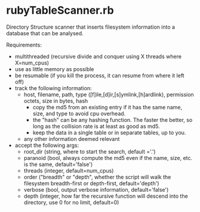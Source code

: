 rubyTableScanner.rb
===================

Directory Structure scanner that inserts filesystem information into a database that can be analysed.

Requirements: 
 - multithreaded (recursive divide and conquer using X threads where X=num_cpus)
 - use as little memory as possible
 - be resumable (if you kill the process, it can resume from where it left off)
 - track the following information:
    - host, filename, path, type ([f]ile,[d]ir,[s]ymlink,[h]ardlink), permission octets, size in bytes, hash
      - copy the md5 from an existing entry if it has the same name, size, and type to avoid cpu overhead.
      - the "hash" can be any hashing function.  The faster the better, so long as the collision rate is at least as good as md5. 
      - keep the data in a single table or in separate tables, up to you. 
    - any other information deemed relevant
  - accept the following args:
    - root_dir (string, where to start the search, default ='.')
    - paranoid (bool, always compute the md5 even if the name, size, etc. is the same, default='false')
    - threads (integer, default=num_cpus)
    - order  ("breadth" or "depth", whether the script will walk the filesystem breadth-first or depth-first, default='depth')
    - verbose (bool, output verbose information, default='false')
    - depth (integer, how far the recursive function will descend into the directory, use 0 for no limit, default=0)
